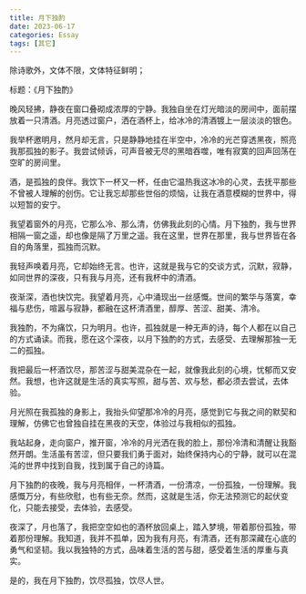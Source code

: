 ```yaml
---
title: 月下独酌
date: 2023-06-17
categories: Essay
tags: [其它]
---
```


除诗歌外，文体不限，文体特征鲜明；

标题：《月下独酌》

晚风轻拂，静夜在窗口叠砌成浓厚的宁静。我独自坐在灯光暗淡的房间中，面前摆放着一只清酒。月亮透过窗户，洒在酒杯上，给冰冷的清酒镀上一层淡淡的银色。

我举杯邀明月，然月却无言，只是静静地挂在半空中，冷冷的光芒穿透黑夜，照亮我那孤独的影子。我尝试倾诉，可声音被无尽的黑暗吞噬，唯有寂寞的回声回荡在空旷的房间里。

酒，是孤独的良伴。我饮下一杯又一杯，任由它温热我这冰冷的心灵，去抚平那些不曾被人理解的创伤。它让我忘却那些世俗的烦恼，让我在酒意模糊的世界中，得以短暂的安宁。

我望着窗外的月亮，它那么冷、那么清，仿佛我此刻的心情。月下独酌，我与世界相隔一窗之遥，却也像是隔了万里之遥。我在这里，世界在那里，我与世界皆在各自的角落里，孤独而沉默。

我轻声唤着月亮，它却始终无言。也许，这就是我与它的交谈方式，沉默，寂静，如同世界的深夜，只有我与月亮，还有我杯中的清酒。

夜渐深，酒也快饮完。我望着月亮，心中涌现出一丝感慨。世间的繁华与落寞，幸福与悲伤，喧嚣与寂静，都融在这杯清酒里，醇厚、苦涩、甜美、清冷。

我独酌，不为痛饮，只为明月。也许，孤独就是一种无声的诗，每个人都在以自己的方式诵读。而我，愿在这个深夜，以月下独酌的方式，去感受、去理解那独一无二的孤独。

我把最后一杯酒饮尽，那苦涩与甜美混杂在一起，就像我此刻的心境，忧郁而又安然。我想，也许这就是生活的真实写照，甜与苦、欢与愁，都必须去尝试，去体验。

月光照在我孤独的身影上，我抬头仰望那冷冷的月亮，感觉到它与我之间的默契和理解，仿佛它也曾独自挂在黑夜的天空，体验过与我相似的孤独。

我站起身，走向窗户，推开窗，冷冷的月光洒在我的脸上，那份冷清和清醒让我豁然开朗。生活虽有苦涩，但只要我们勇于面对，始终保持内心的宁静，就可以在混沌的世界中找到自我，找到属于自己的诗篇。

月下独酌的夜晚，我与月亮相伴，一杯清酒，一份清凉，一份孤独，一份理解。我感慨万分，有些欣慰，也有些无奈。然而，这就是生活，你无法预测它的起伏变化，只能去接受，去体验，去感受。

夜深了，月也落了，我把空空如也的酒杯放回桌上，踏入梦境，带着那份孤独，带着那份理解。我知道，我并不孤单，因为我有月亮，有清酒，还有那深藏在心底的勇气和坚韧。我以我独特的方式，品味着生活的苦与甜，感受着生活的厚重与真实。

是的，我在月下独酌，饮尽孤独，饮尽人世。